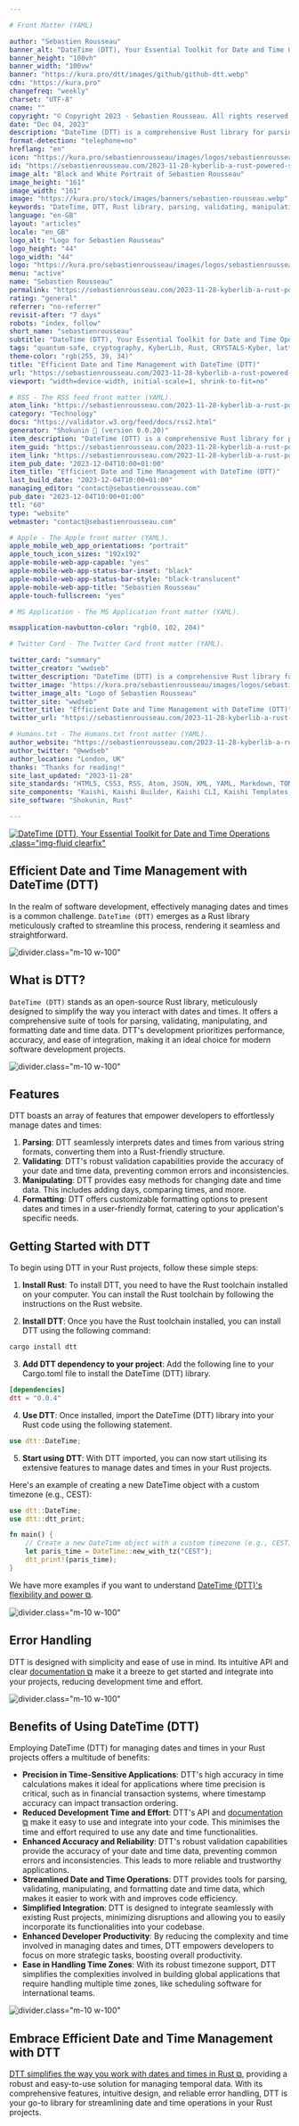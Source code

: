 ```yaml
---

# Front Matter (YAML)

author: "Sebastien Rousseau"
banner_alt: "DateTime (DTT), Your Essential Toolkit for Date and Time Operations."
banner_height: "100vh"
banner_width: "100vw"
banner: "https://kura.pro/dtt/images/github/github-dtt.webp"
cdn: "https://kura.pro"
changefreq: "weekly"
charset: "UTF-8"
cname: ""
copyright: "© Copyright 2023 - Sebastien Rousseau. All rights reserved."
date: "Dec 04, 2023"
description: "DateTime (DTT) is a comprehensive Rust library for parsing, validating, manipulating, and formatting dates and times. It offers a high level of precision and a wide range of functionalities."
format-detection: "telephone=no"
hreflang: "en"
icon: "https://kura.pro/sebastienrousseau/images/logos/sebastienrousseau.svg"
id: "https://sebastienrousseau.com/2023-11-28-kyberlib-a-rust-powered-shield-against-quantum-threats/index.html"
image_alt: "Black and White Portrait of Sebastien Rousseau"
image_height: "161"
image_width: "161"
image: "https://kura.pro/stock/images/banners/sebastien-rousseau.webp"
keywords: "DateTime, DTT, Rust library, parsing, validating, manipulating, formatting, dates, times"
language: "en-GB"
layout: "articles"
locale: "en_GB"
logo_alt: "Logo for Sebastien Rousseau"
logo_height: "44"
logo_width: "44"
logo: "https://kura.pro/sebastienrousseau/images/logos/sebastienrousseau.webp"
menu: "active"
name: "Sebastien Rousseau"
permalink: "https://sebastienrousseau.com/2023-11-28-kyberlib-a-rust-powered-shield-against-quantum-threats/index.html"
rating: "general"
referrer: "no-referrer"
revisit-after: "7 days"
robots: "index, follow"
short_name: "sebastienrousseau"
subtitle: "DateTime (DTT), Your Essential Toolkit for Date and Time Operations."
tags: "quantum-safe, cryptography, KyberLib, Rust, CRYSTALS-Kyber, lattice-based, NIST, standardization, KEM, digital signatures, lightweight, hash-based, Kyber512, Kyber768, Kyber1024, security, efficiency, versatility, no-std, memory safety, system-level, embedded, WebAssembly, web"
theme-color: "rgb(255, 39, 34)"
title: "Efficient Date and Time Management with DateTime (DTT)"
url: "https://sebastienrousseau.com/2023-11-28-kyberlib-a-rust-powered-shield-against-quantum-threats/index.html"
viewport: "width=device-width, initial-scale=1, shrink-to-fit=no"

# RSS - The RSS feed front matter (YAML).
atom_link: "https://sebastienrousseau.com/2023-11-28-kyberlib-a-rust-powered-shield-against-quantum-threats/rss.xml"
category: "Technology"
docs: "https://validator.w3.org/feed/docs/rss2.html"
generator: "Shokunin 🦀 (version 0.0.20)"
item_description: "DateTime (DTT) is a comprehensive Rust library for parsing, validating, manipulating, and formatting dates and times. It offers a high level of precision and a wide range of functionalities."
item_guid: "https://sebastienrousseau.com/2023-11-28-kyberlib-a-rust-powered-shield-against-quantum-threats/rss.xml"
item_link: "https://sebastienrousseau.com/2023-11-28-kyberlib-a-rust-powered-shield-against-quantum-threats/rss.xml"
item_pub_date: "2023-12-04T10:00+01:00"
item_title: "Efficient Date and Time Management with DateTime (DTT)"
last_build_date: "2023-12-04T10:00+01:00"
managing_editor: "contact@sebastienrousseau.com"
pub_date: "2023-12-04T10:00+01:00"
ttl: "60"
type: "website"
webmaster: "contact@sebastienrousseau.com"

# Apple - The Apple front matter (YAML).
apple_mobile_web_app_orientations: "portrait"
apple_touch_icon_sizes: "192x192"
apple-mobile-web-app-capable: "yes"
apple-mobile-web-app-status-bar-inset: "black"
apple-mobile-web-app-status-bar-style: "black-translucent"
apple-mobile-web-app-title: "Sebastien Rousseau"
apple-touch-fullscreen: "yes"

# MS Application - The MS Application front matter (YAML).

msapplication-navbutton-color: "rgb(0, 102, 204)"

# Twitter Card - The Twitter Card front matter (YAML).

twitter_card: "summary"
twitter_creator: "wwdseb"
twitter_description: "DateTime (DTT) is a comprehensive Rust library for parsing, validating, manipulating, and formatting dates and times. It offers a high level of precision and a wide range of functionalities."
twitter_image: "https://kura.pro/sebastienrousseau/images/logos/sebastienrousseau.webp"
twitter_image_alt: "Logo of Sebastien Rousseau"
twitter_site: "wwdseb"
twitter_title: "Efficient Date and Time Management with DateTime (DTT)"
twitter_url: "https://sebastienrousseau.com/2023-11-28-kyberlib-a-rust-powered-shield-against-quantum-threats/index.html"

# Humans.txt - The Humans.txt front matter (YAML).
author_website: "https://sebastienrousseau.com/2023-11-28-kyberlib-a-rust-powered-shield-against-quantum-threats/index.html"
author_twitter: "@wwdseb"
author_location: "London, UK"
thanks: "Thanks for reading!"
site_last_updated: "2023-11-28"
site_standards: "HTML5, CSS3, RSS, Atom, JSON, XML, YAML, Markdown, TOML"
site_components: "Kaishi, Kaishi Builder, Kaishi CLI, Kaishi Templates, Kaishi Themes"
site_software: "Shokunin, Rust"

---
```


[![DateTime (DTT), Your Essential Toolkit for Date and Time Operations](https://kura.pro/dtt/images/github/github-dtt.webp).class=\"img-fluid clearfix\"][01]

## Efficient Date and Time Management with DateTime (DTT)

In the realm of software development, effectively managing dates and times is a common challenge. `DateTime (DTT)` emerges as a Rust library meticulously crafted to streamline this process, rendering it seamless and straightforward.

![divider][divider].class=\"m-10 w-100\"

## What is DTT?

`DateTime (DTT)` stands as an open-source Rust library, meticulously designed to simplify the way you interact with dates and times. It offers a comprehensive suite of tools for parsing, validating, manipulating, and formatting date and time data. DTT's development prioritizes performance, accuracy, and ease of integration, making it an ideal choice for modern software development projects.

![divider][divider].class=\"m-10 w-100\"

## Features

DTT boasts an array of features that empower developers to effortlessly manage dates and times:

1. **Parsing**: DTT seamlessly interprets dates and times from various string formats, converting them into a Rust-friendly structure.
2. **Validating**: DTT's robust validation capabilities provide the accuracy of your date and time data, preventing common errors and inconsistencies.
3. **Manipulating**: DTT provides easy methods for changing date and time data. This includes adding days, comparing times, and more.
4. **Formatting**: DTT offers customizable formatting options to present dates and times in a user-friendly format, catering to your application's specific needs.

## Getting Started with DTT

To begin using DTT in your Rust projects, follow these simple steps:

1. **Install Rust**: To install DTT, you need to have the Rust toolchain installed on your computer. You can install the Rust toolchain by following the instructions on the Rust website.

2. **Install DTT**: Once you have the Rust toolchain installed, you can install DTT using the following command:

```bash
cargo install dtt
```

3. **Add DTT dependency to your project**: Add the following line to your Cargo.toml file to install the DateTime (DTT) library.

```toml
[dependencies]
dtt = "0.0.4"
```

4. **Use DTT**: Once installed, import the DateTime (DTT) library into your Rust code using the following statement.

```rust
use dtt::DateTime;
```

5. **Start using DTT**: With DTT imported, you can now start utilising its extensive features to manage dates and times in your Rust projects.

Here's an example of creating a new DateTime object with a custom timezone (e.g., CEST):

```rust
use dtt::DateTime;
use dtt::dtt_print;

fn main() {
    // Create a new DateTime object with a custom timezone (e.g., CEST)
    let paris_time = DateTime::new_with_tz("CEST");
    dtt_print!(paris_time);
}
```

We have more examples if you want to understand
[DateTime (DTT)'s flexibility and power ⧉][03].

![divider][divider].class=\"m-10 w-100\"

## Error Handling

DTT is designed with simplicity and ease of use in mind. Its intuitive API and clear [documentation ⧉][02] make it a breeze to get started and integrate into your projects, reducing development time and effort.

![divider][divider].class=\"m-10 w-100\"

## Benefits of Using DateTime (DTT)

Employing DateTime (DTT) for managing dates and times in your Rust projects offers a multitude of benefits:

- **Precision in Time-Sensitive Applications**: DTT's high accuracy in time calculations makes it ideal for applications where time precision is critical, such as in financial transaction systems, where timestamp accuracy can impact transaction ordering.
- **Reduced Development Time and Effort**: DTT's API and [documentation ⧉][02] make it easy to use and integrate into your code. This minimises the time and effort required to use any date and time functionalities.
- **Enhanced Accuracy and Reliability**: DTT's robust validation capabilities provide the accuracy of your date and time data, preventing common errors and inconsistencies. This leads to more reliable and trustworthy applications.
- **Streamlined Date and Time Operations**: DTT provides tools for parsing, validating, manipulating, and formatting date and time data, which makes it easier to work with and improves code efficiency.
- **Simplified Integration**: DTT is designed to integrate seamlessly with existing Rust projects, minimizing disruptions and allowing you to easily incorporate its functionalities into your codebase.
- **Enhanced Developer Productivity**: By reducing the complexity and time involved in managing dates and times, DTT empowers developers to focus on more strategic tasks, boosting overall productivity.
- **Ease in Handling Time Zones**: With its robust timezone support, DTT simplifies the complexities involved in building global applications that require handling multiple time zones, like scheduling software for international teams.

![divider][divider].class=\"m-10 w-100\"

## Embrace Efficient Date and Time Management with DTT

[DTT simplifies the way you work with dates and times in Rust ⧉][00], providing a robust and easy-to-use solution for managing temporal data. With its comprehensive features, intuitive design, and reliable error handling, DTT is your go-to library for streamlining date and time operations in your Rust projects.

[00]: https://dttlib.one/getting-started/index.html "Getting Started"
[01]: https://dttlib.one "DateTime (DTT), Your Essential Toolkit for Date and Time Operations"
[02]: https://docs.rs/dtt/latest/dtt/ "DateTime (DTT) Documentation"
[03]: https://github.com/sebastienrousseau/dtt "DateTime (DTT) GitHub Repository"

[divider]: https://kura.pro/common/images/elements/divider.svg "Divider"
